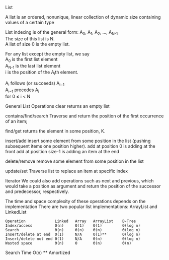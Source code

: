 List

A list is an ordered, nonunique, linear collection of dynamic size containing values of a certain type

List indexing is of the general form: A<sub>0</sub>, A<sub>1</sub>, A<sub>2</sub>, ..., A<sub>N-1</sub><br/>
The size of this list is N.<br/>
A list of size 0 is the empty list.<br/>

For any list except the empty list, we say<br/>
A<sub>0</sub> is the first list element<br/>
A<sub>N-1</sub> is the last list element<br/>
i is the position of the A<sub>i</sub>th element.<br/>

A<sub>i</sub> follows (or succeeds) A<sub>i−1</sub>     
A<sub>i−1</sub> precedes A<sub>i</sub>        
for 0 ≤ i < N




General List Operations
clear                 returns an empty list

contains/find/search  Traverse and return the position of the first occurrence of an item;

find/get              returns the element in some position, K.

insert/add            insert some element from some position in the list
(pushing subsequent items one position higher).
  add at position 0 is adding at the front
  add at position size-1 is adding an item at the end

delete/remove         remove some element from some position in the list

update/set            Traverse list to replace an item at specific index

Iterator
We could also add operations such as next and previous, which would take a position as argument and return the position of the successor and predecessor, respectively.

The time and space complexity of these operations depends on the implementation
There are two popular list implementations: ArrayList and LinkedList

    Operation             Linked   Array   ArrayList    B-Tree
    Index/access          Θ(n)     Θ(1)    Θ(1)         Θ(log n)
    Search                Θ(n)     Θ(n)    Θ(n)         Θ(log n)
    Insert/delete at end  Θ(1)     N/A     Θ(1)**       Θ(log n)
    Insert/delete not end Θ(1)     N/A     Θ(n)         Θ(log n)
    Wasted space          Θ(n)     0       Θ(n)         Θ(n)

Search Time O(n)
** Amortized

